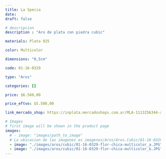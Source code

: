```yaml
---
title: La Specia
date: 
draft: false

# descripcion
description : "Aro de plata con piedra cubic"

materials: Plata 925

color: Multicolor

dimensions: "0,5cm"

code: 01-16-0329

type: "Aros"

categories: []

price: $6.560,00

price_eftvo: $5.580,00

link_mercado_shop: https://inplata.mercadoshops.com.ar/MLA-1113256344-aros-en-plata-925-y-cristal-color-flores-la-specia-_JM

# Images
# first image will be shown in the product page
images:
  # - image: "images/path_to_image"
  # La ubicacion de las imagenes es imagenes/Aros/Aros.Cubic/01-16-0329-la-specia
  - image: "./images/aros/cubic/01-16-0329-flor-chica-multicolor_a.JPG"
  - image: "./images/aros/cubic/01-16-0329-flor-chica-multicolor_b.JPG"
---
```

